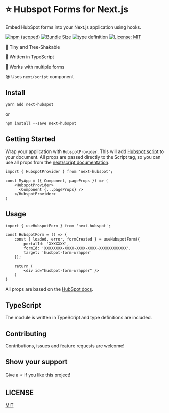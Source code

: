 # ⭐ Hubspot Forms for Next.js

Embed HubSpot forms into your Next.js application using hooks.

[![npm (scoped)](https://img.shields.io/npm/v/next-hubspot?style=flat-square)](https://www.npmjs.com/package/next-hubspot)
[![Bundle Size](https://img.shields.io/bundlephobia/min/next-hubspot?style=flat-square)](https://bundlephobia.com/result?p=next-hubspot)
![type definition](https://img.shields.io/npm/types/next-recaptcha-v3)
[![License: MIT](https://img.shields.io/badge/License-MIT-yellow.svg)](https://github.com/snelsi/next-hubspot/blob/master/LICENSE)

🌳 Tiny and Tree-Shakable

🦄 Written in TypeScript

👾 Works with multiple forms

😎 Uses `next/script` component

## Install

```ssh
yarn add next-hubspot
```

or

```ssh
npm install --save next-hubspot
```



## Getting Started

Wrap your application with `HubspotProvider`. This will add [Hubspot script](https://js.hsforms.net/forms/v2.js) to your document.
All props are passed directly to the Script tag, so you can use all props from the [next/script documentation](https://nextjs.org/docs/api-reference/next/script).

```TSX
import { HubspotProvider } from 'next-hubspot';

const MyApp = ({ Component, pageProps }) => (
    <HubspotProvider>
      <Component {...pageProps} />
    </HubspotProvider>
)

```

## Usage

```TSX
import { useHubspotForm } from 'next-hubspot';

const HubspotForm = () => {
    const { loaded, error, formCreated } = useHubspotForm({
        portalId: 'XXXXXXX',
        formId: 'XXXXXXXX-XXXX-XXXX-XXXX-XXXXXXXXXXXX',
        target: 'husbpot-form-wrapper'
    });

    return (
        <div id="husbpot-form-wrapper" />
    )
}
```

All props are based on the [HubSpot docs](https://legacydocs.hubspot.com/docs/methods/forms/advanced_form_options). 

## TypeScript

The module is written in TypeScript and type definitions are included.

## Contributing

Contributions, issues and feature requests are welcome!

## Show your support

Give a ⭐️ if you like this project!

## LICENSE

[MIT](./LICENSE)
